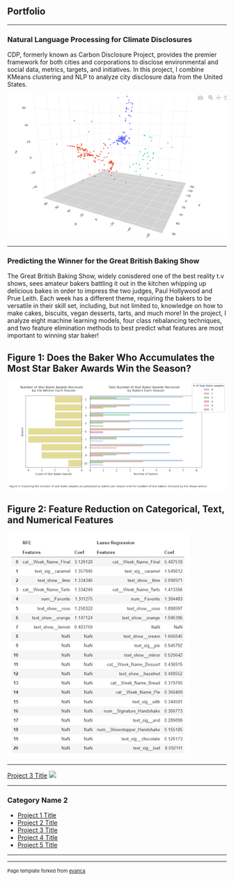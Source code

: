 ## Portfolio

---
### Natural Language Processing for Climate Disclosures
CDP, formerly known as Carbon Disclosure Project, provides the premier framework for both cities and corporations to disclose environmental and social data, metrics, targets, and initiatives. In this project, I combine KMeans clustering and NLP to analyze city disclosure data from the United States.

<img src="images/Capstone3_Clustering.png?raw=true"/>

---
### Predicting the Winner for the Great British Baking Show
The Great British Baking Show, widely conisdered one of the best reality t.v shows, sees amateur bakers battling it out in the kitchen whipping up delicious bakes in order to impress the two judges, Paul Hollywood and Prue Leith. Each week has a different theme, requiring the bakers to be versatile in their skill set, including, but not limited to, knowledge on how to make cakes, biscuits, vegan desserts, tarts, and much more! In the project, I analyze eight machine learning models, four class rebalancing techniques, and two feature elimination methods to best predict what features are most important to winning star baker!

## Figure 1: Does the Baker Who Accumulates the Most Star Baker Awards Win the Season?

<img src="images/Star_Bakers_Capstone_2.png?raw=true"/>

## Figure 2: Feature Reduction on Categorical, Text, and Numerical Features

<img src="images/Feature_Reduction_Capstone_2.png?raw=true"/>




---
[Project 3 Title](http://example.com/)
<img src="images/dummy_thumbnail.jpg?raw=true"/>

---

### Category Name 2

- [Project 1 Title](http://example.com/)
- [Project 2 Title](http://example.com/)
- [Project 3 Title](http://example.com/)
- [Project 4 Title](http://example.com/)
- [Project 5 Title](http://example.com/)

---




---
<p style="font-size:11px">Page template forked from <a href="https://github.com/evanca/quick-portfolio">evanca</a></p>
<!-- Remove above link if you don't want to attibute -->
